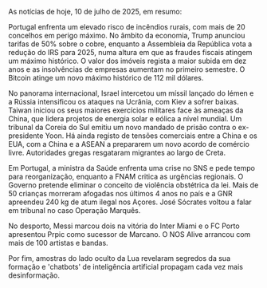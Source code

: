 As notícias de hoje, 10 de julho de 2025, em resumo:

Portugal enfrenta um elevado risco de incêndios rurais, com mais de 20 concelhos em perigo máximo. No âmbito da economia, Trump anunciou tarifas de 50% sobre o cobre, enquanto a Assembleia da República vota a redução do IRS para 2025, numa altura em que as fraudes fiscais atingem um máximo histórico. O valor dos imóveis regista a maior subida em dez anos e as insolvências de empresas aumentam no primeiro semestre. O Bitcoin atinge um novo máximo histórico de 112 mil dólares.

No panorama internacional, Israel intercetou um míssil lançado do Iémen e a Rússia intensificou os ataques na Ucrânia, com Kiev a sofrer baixas. Taiwan iniciou os seus maiores exercícios militares face às ameaças da China, que lidera projetos de energia solar e eólica a nível mundial. Um tribunal da Coreia do Sul emitiu um novo mandado de prisão contra o ex-presidente Yoon. Há ainda registo de tensões comerciais entre a China e os EUA, com a China e a ASEAN a prepararem um novo acordo de comércio livre. Autoridades gregas resgataram migrantes ao largo de Creta.

Em Portugal, a ministra da Saúde enfrenta uma crise no SNS e pede tempo para reorganização, enquanto a FNAM critica as urgências regionais. O Governo pretende eliminar o conceito de violência obstétrica da lei. Mais de 50 crianças morreram afogadas nos últimos 4 anos no país e a GNR apreendeu 240 kg de atum ilegal nos Açores. José Sócrates voltou a falar em tribunal no caso Operação Marquês.

No desporto, Messi marcou dois na vitória do Inter Miami e o FC Porto apresentou Prpic como sucessor de Marcano. O NOS Alive arrancou com mais de 100 artistas e bandas.

Por fim, amostras do lado oculto da Lua revelaram segredos da sua formação e 'chatbots' de inteligência artificial propagam cada vez mais desinformação.